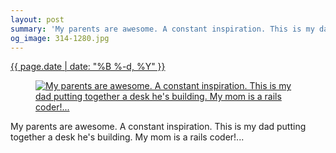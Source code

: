 ```yaml
---
layout: post
summary: 'My parents are awesome. A constant inspiration. This is my dad putting together a desk he&#x27;s building. My mom is a rails coder!...'
og_image: 314-1280.jpg
---
```


<p>
 <time>
  <a href="/314">
   {{ page.date | date: "%B %-d, %Y" }}
  </a>
 </time>
 <a href="/314">
  <figure data-taken="4/17/2014">
   <img alt="My parents are awesome. A constant inspiration. This is my dad putting together a desk he's building. My mom is a rails coder!..." sizes="(min-width: 700px) 50vw, calc(100vw - 2rem)" src="{{ site.assets_url }}/314-640.jpg" srcset="{{ site.assets_url }}/314-1280.jpg 1280w, {{ site.assets_url }}/314-960.jpg 960w, {{ site.assets_url }}/314-640.jpg 640w, {{ site.assets_url }}/314-320.jpg 320w"/>
  </figure>
 </a>
 <span>
  My parents are awesome. A constant inspiration. This is my dad putting together a desk he's building. My mom is a rails coder!...
 </span>
</p>
